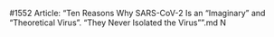 #1552
Article: “Ten Reasons Why SARS-CoV-2 Is an “Imaginary” and “Theoretical Virus”. “They Never Isolated the Virus””.md N
